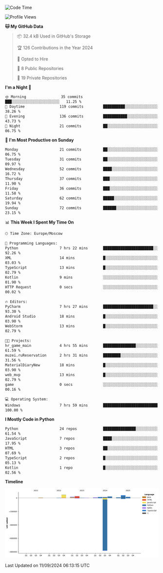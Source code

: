 <!--START_SECTION:waka-->
![Code Time](http://img.shields.io/badge/Code%20Time-513%20hrs%2016%20mins-blue)

![Profile Views](http://img.shields.io/badge/Profile%20Views-9-blue)

**🐱 My GitHub Data** 

> 📦 32.4 kB Used in GitHub's Storage 
 > 
> 🏆 126 Contributions in the Year 2024
 > 
> 💼 Opted to Hire
 > 
> 📜 8 Public Repositories 
 > 
> 🔑 19 Private Repositories 
 > 
**I'm a Night 🦉** 

```text
🌞 Morning                35 commits          ███░░░░░░░░░░░░░░░░░░░░░░   11.25 % 
🌆 Daytime                119 commits         ██████████░░░░░░░░░░░░░░░   38.26 % 
🌃 Evening                136 commits         ███████████░░░░░░░░░░░░░░   43.73 % 
🌙 Night                  21 commits          ██░░░░░░░░░░░░░░░░░░░░░░░   06.75 % 
```
📅 **I'm Most Productive on Sunday** 

```text
Monday                   21 commits          ██░░░░░░░░░░░░░░░░░░░░░░░   06.75 % 
Tuesday                  31 commits          ██░░░░░░░░░░░░░░░░░░░░░░░   09.97 % 
Wednesday                52 commits          ████░░░░░░░░░░░░░░░░░░░░░   16.72 % 
Thursday                 37 commits          ███░░░░░░░░░░░░░░░░░░░░░░   11.90 % 
Friday                   36 commits          ███░░░░░░░░░░░░░░░░░░░░░░   11.58 % 
Saturday                 62 commits          █████░░░░░░░░░░░░░░░░░░░░   19.94 % 
Sunday                   72 commits          ██████░░░░░░░░░░░░░░░░░░░   23.15 % 
```


📊 **This Week I Spent My Time On** 

```text
🕑︎ Time Zone: Europe/Moscow

💬 Programming Languages: 
Python                   7 hrs 22 mins       ███████████████████████░░   92.26 % 
XML                      14 mins             █░░░░░░░░░░░░░░░░░░░░░░░░   03.03 % 
TypeScript               13 mins             █░░░░░░░░░░░░░░░░░░░░░░░░   02.79 % 
Kotlin                   9 mins              ░░░░░░░░░░░░░░░░░░░░░░░░░   01.90 % 
HTTP Request             0 secs              ░░░░░░░░░░░░░░░░░░░░░░░░░   00.02 % 

🔥 Editors: 
PyCharm                  7 hrs 27 mins       ███████████████████████░░   93.30 % 
Android Studio           18 mins             █░░░░░░░░░░░░░░░░░░░░░░░░   03.90 % 
WebStorm                 13 mins             █░░░░░░░░░░░░░░░░░░░░░░░░   02.79 % 

🐱‍💻 Projects: 
hr_game_main             4 hrs 55 mins       ███████████████░░░░░░░░░░   61.59 % 
muzei.ruReservation      2 hrs 31 mins       ████████░░░░░░░░░░░░░░░░░   31.56 % 
MaterialDiaryNew         18 mins             █░░░░░░░░░░░░░░░░░░░░░░░░   03.90 % 
web_mvp                  13 mins             █░░░░░░░░░░░░░░░░░░░░░░░░   02.79 % 
game                     0 secs              ░░░░░░░░░░░░░░░░░░░░░░░░░   00.16 % 

💻 Operating System: 
Windows                  7 hrs 59 mins       █████████████████████████   100.00 % 
```

**I Mostly Code in Python** 

```text
Python                   24 repos            ███████████████░░░░░░░░░░   61.54 % 
JavaScript               7 repos             ████░░░░░░░░░░░░░░░░░░░░░   17.95 % 
HTML                     3 repos             ██░░░░░░░░░░░░░░░░░░░░░░░   07.69 % 
TypeScript               2 repos             █░░░░░░░░░░░░░░░░░░░░░░░░   05.13 % 
Kotlin                   1 repo              █░░░░░░░░░░░░░░░░░░░░░░░░   02.56 % 
```



**Timeline**

![Lines of Code chart](https://raw.githubusercontent.com/adlemx/adlemx/main/assets/bar_graph.png)


 Last Updated on 11/09/2024 06:13:15 UTC
<!--END_SECTION:waka-->
